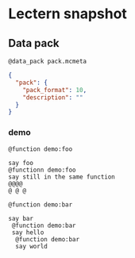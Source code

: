 # Lectern snapshot

## Data pack

`@data_pack pack.mcmeta`

```json
{
  "pack": {
    "pack_format": 10,
    "description": ""
  }
}
```

### demo

`@function demo:foo`

```mcfunction
say foo
@functionn demo:foo
say still in the same function
@@@@
@ @ @
```

`@function demo:bar`

```mcfunction
say bar
 @function demo:bar
 say hello
  @function demo:bar
  say world
```
